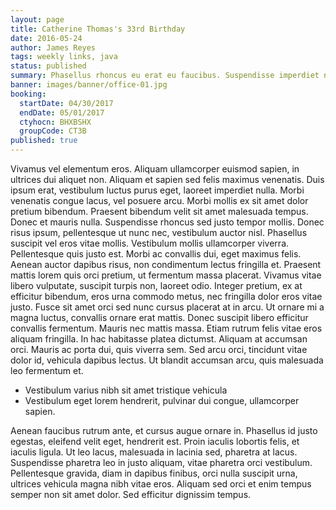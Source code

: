 ```yaml
---
layout: page
title: Catherine Thomas's 33rd Birthday
date: 2016-05-24
author: James Reyes
tags: weekly links, java
status: published
summary: Phasellus rhoncus eu erat eu faucibus. Suspendisse imperdiet nisl in.
banner: images/banner/office-01.jpg
booking:
  startDate: 04/30/2017
  endDate: 05/01/2017
  ctyhocn: BHXBSHX
  groupCode: CT3B
published: true
---
```

Vivamus vel elementum eros. Aliquam ullamcorper euismod sapien, in ultrices dui aliquet non. Aliquam et sapien sed felis maximus venenatis. Duis ipsum erat, vestibulum luctus purus eget, laoreet imperdiet nulla. Morbi venenatis congue lacus, vel posuere arcu. Morbi mollis ex sit amet dolor pretium bibendum. Praesent bibendum velit sit amet malesuada tempus. Donec et mauris nulla. Suspendisse rhoncus sed justo tempor mollis. Donec risus ipsum, pellentesque ut nunc nec, vestibulum auctor nisl. Phasellus suscipit vel eros vitae mollis. Vestibulum mollis ullamcorper viverra. Pellentesque quis justo est. Morbi ac convallis dui, eget maximus felis. Aenean auctor dapibus risus, non condimentum lectus fringilla et.
Praesent mattis lorem quis orci pretium, ut fermentum massa placerat. Vivamus vitae libero vulputate, suscipit turpis non, laoreet odio. Integer pretium, ex at efficitur bibendum, eros urna commodo metus, nec fringilla dolor eros vitae justo. Fusce sit amet orci sed nunc cursus placerat at in arcu. Ut ornare mi a magna luctus, convallis ornare erat mattis. Donec suscipit libero efficitur convallis fermentum. Mauris nec mattis massa. Etiam rutrum felis vitae eros aliquam fringilla. In hac habitasse platea dictumst. Aliquam at accumsan orci. Mauris ac porta dui, quis viverra sem. Sed arcu orci, tincidunt vitae dolor id, vehicula dapibus lectus. Ut blandit accumsan arcu, quis malesuada leo fermentum et.

* Vestibulum varius nibh sit amet tristique vehicula
* Vestibulum eget lorem hendrerit, pulvinar dui congue, ullamcorper sapien.

Aenean faucibus rutrum ante, et cursus augue ornare in. Phasellus id justo egestas, eleifend velit eget, hendrerit est. Proin iaculis lobortis felis, et iaculis ligula. Ut leo lacus, malesuada in lacinia sed, pharetra at lacus. Suspendisse pharetra leo in justo aliquam, vitae pharetra orci vestibulum. Pellentesque gravida, diam in dapibus finibus, orci nulla suscipit urna, ultrices vehicula magna nibh vitae eros. Aliquam sed orci et enim tempus semper non sit amet dolor. Sed efficitur dignissim tempus.
